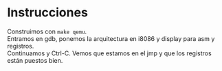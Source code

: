# Instrucciones
Construimos con `make qemu`.  
Entramos en gdb, ponemos la arquitectura en i8086 y display para asm y
registros.  
Continuamos y Ctrl-C. Vemos que estamos en el jmp y que los registros
están puestos bien.
